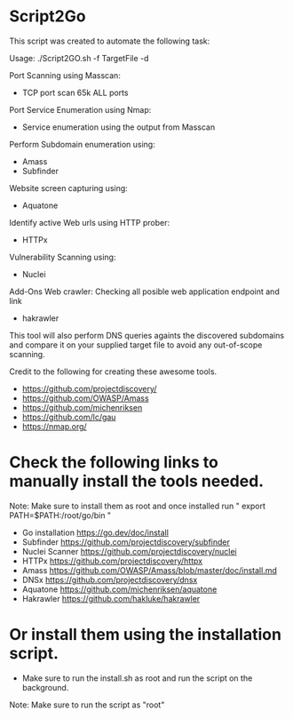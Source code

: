 # Script2Go
This script was created to automate the following task:

Usage: ./Script2GO.sh -f TargetFile <List of IPv4 target address> -d <Target-Domain>

Port Scanning using Masscan:
  * TCP port scan 65k ALL ports

Port Service Enumeration using Nmap:
  * Service enumeration using the output from Masscan

Perform Subdomain enumeration using:
  * Amass
  * Subfinder
  
Website screen capturing using:
  * Aquatone

Identify active Web urls using HTTP prober:
  * HTTPx

Vulnerability Scanning using:
  * Nuclei

Add-Ons
Web crawler: Checking all posible web application endpoint and link
  * hakrawler
 
This tool will also perform DNS queries againts the discovered subdomains and compare it on your supplied target file to avoid any out-of-scope scanning.

Credit to the following for creating these awesome tools.
  * https://github.com/projectdiscovery/
  * https://github.com/OWASP/Amass
  * https://github.com/michenriksen
  * https://github.com/lc/gau
  * https://nmap.org/

 
 # Check the following links to manually install the tools needed.
Note: Make sure to install them as root and once installed run " export PATH=$PATH:/root/go/bin " 

 * Go installation
 https://go.dev/doc/install
 * Subfinder
 https://github.com/projectdiscovery/subfinder
 * Nuclei Scanner
 https://github.com/projectdiscovery/nuclei
 * HTTPx
 https://github.com/projectdiscovery/httpx
 * Amass
 https://github.com/OWASP/Amass/blob/master/doc/install.md
 * DNSx
 https://github.com/projectdiscovery/dnsx
 * Aquatone
 https://github.com/michenriksen/aquatone
 * Hakrawler
 https://github.com/hakluke/hakrawler

# Or install them using the installation script.
* Make sure to run the install.sh as root and run the script on the background.



Note: Make sure to run the script as "root"
